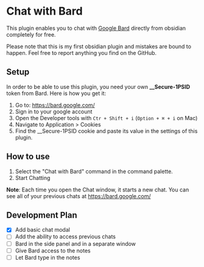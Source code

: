 # Chat with Bard

This plugin enables you to chat with [Google Bard](https://bard.google.com/) directly from obsidian completely for free.

Please note that this is my first obsidian plugin and mistakes are bound to happen. Feel free to report anything you find on the GitHub.
## Setup
In order to be able to use this plugin, you need your own **\_\_Secure-1PSID** token from Bard.
Here is how you get it:
1. Go to: https://bard.google.com/
2. Sign in to your google account
3. Open the Developer tools with `Ctr + Shift + i` (`Option + ⌘ + i` on Mac)
4. Navigate to Application > Cookies
5. Find the \_\_Secure-1PSID cookie and paste its value in the settings of this plugin.

## How to use
1. Select the "Chat with Bard" command in the command palette.
2. Start Chatting 

**Note**: Each time you open the Chat window, it starts a new chat. You can see all of your previous chats at https://bard.google.com/

## Development Plan
  
  - [x] Add basic chat modal
  - [ ] Add the ability to access previous chats 
  - [ ] Bard in the side panel and in a separate window
  - [ ] Give Bard access to the notes
  - [ ] Let Bard type in the notes